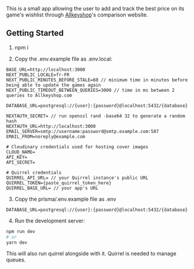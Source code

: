 This is a small app allowing the user to add and track the best price on its game's wishlist through [Allkeyshop](https://www.allkeyshop.com/)'s comparison website.

## Getting Started

1. npm i

2. Copy the .env.example file as .env.local:

```
BASE_URL=http://localhost:3000
NEXT_PUBLIC_LOCALE=fr-FR
NEXT_PUBLIC_MINUTES_BEFORE_STALE=60 // minimum time in minutes before being able to update the games again
NEXT_PUBLIC_TIMEOUT_BETWEEN_QUERIES=3000 // time in ms between 2 queries to Allkeyshop.com

DATABASE_URL=postgresql://{user}:{password}@localhost:5432/{database}

NEXTAUTH_SECRET= // run openssl rand -base64 32 to generate a random hash
NEXTAUTH_URL=http://localhost:3000
EMAIL_SERVER=smtp://username:password@smtp.example.com:587
EMAIL_FROM=noreply@example.com

# Cloudinary credentials used for hosting cover images
CLOUD_NAME=
API_KEY=
API_SECRET=

# Quirrel credentials
QUIRREL_API_URL= // your Quirrel instance's public URL
QUIRREL_TOKEN={paste_quirrel_token_here}
QUIRREL_BASE_URL= // your app's URL
```

3. Copy the prisma/.env.example file as .env
```
DATABASE_URL=postgresql://{user}:{password}@localhost:5432/{database}
```

4. Run the development server:

```bash
npm run dev
# or
yarn dev
```

This will also run quirrel alongside with it. Quirrel is needed to manage queues.
